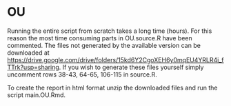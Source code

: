 # OU
Running the entire script from scratch takes a long time (hours). For this reason the most time consuming parts in OU.source.R have been
commented. The files not generated by the available version can be downloaded at https://drive.google.com/drive/folders/15kd6Y2CgoXEH6y0mqEU4YRLR4i_fTTrk?usp=sharing. If you wish to generate these files yourself
simply uncomment rows 38-43, 64-65, 106-115 in source.R.

To create the report in html format unzip the downloaded files and run the script main.OU.Rmd.

